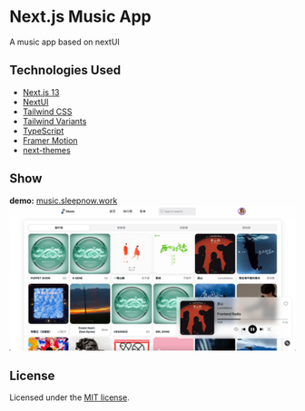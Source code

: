 # Next.js Music App

A music app based on nextUI

## Technologies Used

- [Next.js 13](https://nextjs.org/docs/getting-started)
- [NextUI](https://nextui.org)
- [Tailwind CSS](https://tailwindcss.com)
- [Tailwind Variants](https://tailwind-variants.org)
- [TypeScript](https://www.typescriptlang.org)
- [Framer Motion](https://www.framer.com/motion)
- [next-themes](https://github.com/pacocoursey/next-themes)

## Show
**demo:** [music.sleepnow.work](https://music.sleepnow.work)
![Computer terminal](./public/example/computer.png)

## License

Licensed under the [MIT license](https://github.com/nextui-org/next-pages-template/blob/main/LICENSE).
